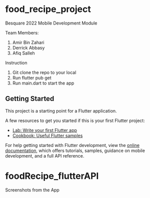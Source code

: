 # food_recipe_project

Besquare 2022
Mobile Development Module

Team Members:
1. Amir Bin Zahari
2. Derrick Abbasy
3. Afiq Salleh

Instruction
1. Git clone the repo to your local 
2. Run flutter pub get
3. Run main.dart to start the app

## Getting Started

This project is a starting point for a Flutter application.

A few resources to get you started if this is your first Flutter project:

- [Lab: Write your first Flutter app](https://docs.flutter.dev/get-started/codelab)
- [Cookbook: Useful Flutter samples](https://docs.flutter.dev/cookbook)

For help getting started with Flutter development, view the
[online documentation](https://docs.flutter.dev/), which offers tutorials,
samples, guidance on mobile development, and a full API reference.
# foodRecipe_flutterAPI


Screenshots from the App

